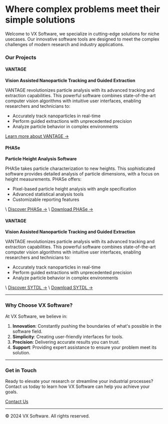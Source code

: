 # Where complex problems meet their simple solutions


Welcome to VX Software, we specialize in cutting-edge solutions for niche usecases. Our innovative software tools are designed to meet the complex challenges of modern research and industry applications.

### Our Projects

#### VANTAGE
**Vision Assisted Nanoparticle Tracking and Guided Extraction**

VANTAGE revolutionizes particle analysis with its advanced tracking and extraction capabilities. This powerful software combines state-of-the-art computer vision algorithms with intuitive user interfaces, enabling researchers and technicians to:

- Accurately track nanoparticles in real-time
- Perform guided extractions with unprecedented precision
- Analyze particle behavior in complex environments

[Learn more about VANTAGE →](https://vxco.github.io/VANTAGE/)

#### PHASe
**Particle Height Analysis Software**

PHASe takes particle characterization to new heights. This sophisticated software provides detailed analysis of particle dimensions, with a focus on height measurements. PHASe offers:

- Pixel-based particle height analysis with angle specification
- Advanced statistical analysis tools
- Customizable reporting features

\ [Discover PHASe →](https://github.com/vxco/PHASe)
\ [Download PHASe →](https://github.com/vxco/PHASe/releases/latest)

#### VANTAGE
**Vision Assisted Nanoparticle Tracking and Guided Extraction**

VANTAGE revolutionizes particle analysis with its advanced tracking and extraction capabilities. This powerful software combines state-of-the-art computer vision algorithms with intuitive user interfaces, enabling researchers and technicians to:

- Accurately track nanoparticles in real-time
- Perform guided extractions with unprecedented precision
- Analyze particle behavior in complex environments

\ [Discover SYTDL →](ttps://github.com/vxco/sytdl)
\ [Download SYTDL →](https://github.com/vxco/sytdl/releases/latest)

---

### Why Choose VX Software?

At VX Software, we believe in:

1. **Innovation**: Constantly pushing the boundaries of what's possible in the software field.
2. **Simplicity**: Creating user-friendly interfaces for tools.
3. **Precision**: Delivering accurate results you can trust.
4. **Support**: Providing expert assistance to ensure your problem meet its solution.

---

### Get in Touch

Ready to elevate your research or streamline your industrial processes? Contact us today to learn how VX Software can help you achieve your goals.

[Contact Us](mailto:software.vxco@gmail.com)

---

© 2024 VX Software. All rights reserved.
